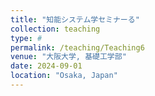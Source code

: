 ```yaml
---
title: "知能システム学セミナーる"
collection: teaching
type: #
permalink: /teaching/Teaching6
venue: "大阪大学, 基礎工学部"
date: 2024-09-01
location: "Osaka, Japan"
---
```

